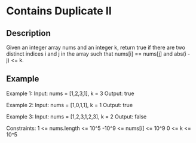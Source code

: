 # Contains Duplicate II
## Description

Given an integer array nums and an integer k, return true if there are two distinct indices i and j in the array such that nums[i] == nums[j] and abs(i - j) <= k.

## Example
Example 1:
Input: nums = [1,2,3,1], k = 3
Output: true

Example 2:
Input: nums = [1,0,1,1], k = 1
Output: true

Example 3:
Input: nums = [1,2,3,1,2,3], k = 2
Output: false

Constraints:
1 <= nums.length <= 10^5
-10^9 <= nums[i] <= 10^9
0 <= k <= 10^5